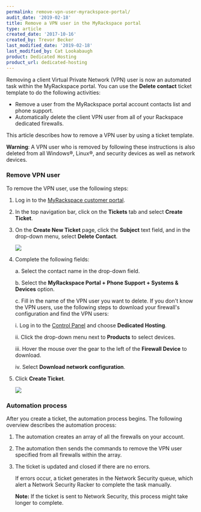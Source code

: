 ```yaml
---
permalink: remove-vpn-user-myrackspace-portal/
audit_date: '2019-02-18'
title: Remove a VPN user in the MyRackspace portal
type: article
created_date: '2017-10-16'
created_by: Trevor Becker
last_modified_date: '2019-02-18'
last_modified_by: Cat Lookabaugh
product: Dedicated Hosting
product_url: dedicated-hosting
---
```


Removing a client Virtual Private Network (VPN) user is now an automated task within the MyRackspace portal. 
You can use the **Delete contact** ticket template to do the following activities:

- Remove a user from the MyRackspace portal account contacts list and phone support.
- Automatically delete the client VPN user from all of your Rackspace dedicated firewalls.

This article describes how to remove a VPN user by using a ticket template.

**Warning**: A VPN user who is removed by following these instructions is also deleted from all Windows&reg;, 
Linux&reg;, and security devices as well as network devices.

### Remove VPN user

To remove the VPN user, use the following steps:

1. Log in to the [MyRackspace customer portal](https://login.rackspace.com).

2. In the top navigation bar, click on the **Tickets** tab and select **Create Ticket**.

3. On the **Create New Ticket** page, click the **Subject** text field, and in the drop-down menu, 
select **Delete Contact**.

   <img src="{% asset_path dedicated-hosting/remove-vpn-user-myrackspace-portal/delete-contact.png %}" />

4. Complete the following fields:

   a. Select the contact name in the drop-down field.

   b. Select the **MyRackspace Portal + Phone Support + Systems & Devices** option.

   c. Fill in the name of the VPN user you want to delete.  If you don't know the VPN users,
   use the following steps to download your firewall's configuration and find the VPN users:
    
      i. Log in to the [Control Panel](https://login.rackspace.com) and choose **Dedicated Hosting**.
      
      ii. Click the drop-down menu next to **Products** to select devices.
      
      iii. Hover the mouse over the gear to the left of the **Firewall Device** to download.
      
      iv. Select **Download network configuration**. 

5. Click **Create Ticket**.

   <img src="{% asset_path dedicated-hosting/remove-vpn-user-myrackspace-portal/ticket-details.png %}" />

### Automation process

After you create a ticket, the automation process begins. The following overview describes
the automation process:

1. The automation creates an array of all the firewalls on your account.

2. The automation then sends the commands to remove the VPN user specified from
   all firewalls within the array.

3. The ticket is updated and closed if there are no errors.

   If errors occur, a ticket generates in the Network Security queue, which alert a Network
   Security Racker to complete the task manually.

   **Note:** If the ticket is sent to Network Security, this process might take longer to complete.

